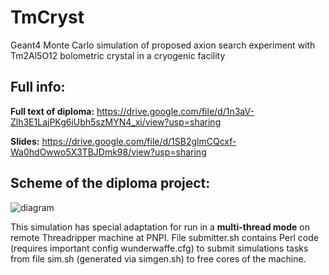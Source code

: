 # TmCryst
Geant4 Monte Carlo simulation of proposed axion search experiment with Tm2Al5O12 bolometric crystal in a cryogenic facility


## Full info: 

**Full text of diploma:** https://drive.google.com/file/d/1n3aV-Zlh3E1LajPKg6iUbh5szMYN4_xi/view?usp=sharing

**Slides:** https://drive.google.com/file/d/1SB2glmCQcxf-Wa0hdOwwo5X3TBJDmk98/view?usp=sharing


## Scheme of the diploma project: 

![diagram](https://drive.google.com/uc?id=1xKKA12Kedp3nNSaa_j0BpKH4JjYJKhei)

This simulation has special adaptation for run in a **multi-thread mode** on remote Threadripper machine at PNPI. File submitter.sh contains Perl code (requires important config wunderwaffe.cfg) to submit simulations tasks from file sim.sh (generated via simgen.sh) to free cores of the machine.
